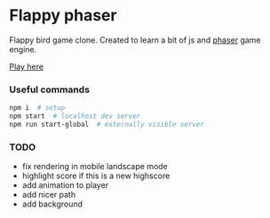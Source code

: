 # Flappy phaser

Flappy bird game clone. Created to learn a bit of js and [phaser](https://phaser.io/) game engine.

[Play here](https://dront.github.io/flappy-phaser/)

### Useful commands
```bash
npm i  # setup
npm start  # localhost dev server
npm run start-global  # externally visible server
```

### TODO
- fix rendering in mobile landscape mode
- highlight score if this is a new highscore
- add animation to player
- add nicer path
- add background
